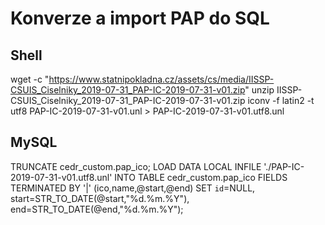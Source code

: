 # Konverze a import PAP do SQL

## Shell
wget -c "https://www.statnipokladna.cz/assets/cs/media/IISSP-CSUIS_Ciselniky_2019-07-31_PAP-IC-2019-07-31-v01.zip"
unzip IISSP-CSUIS_Ciselniky_2019-07-31_PAP-IC-2019-07-31-v01.zip
iconv -f latin2 -t utf8 PAP-IC-2019-07-31-v01.unl > PAP-IC-2019-07-31-v01.utf8.unl

## MySQL
TRUNCATE cedr_custom.pap_ico;
LOAD DATA LOCAL INFILE './PAP-IC-2019-07-31-v01.utf8.unl' INTO TABLE cedr_custom.pap_ico FIELDS TERMINATED BY '|' (ico,name,@start,@end) SET `id`=NULL, start=STR_TO_DATE(@start,"%d.%m.%Y"), end=STR_TO_DATE(@end,"%d.%m.%Y");
